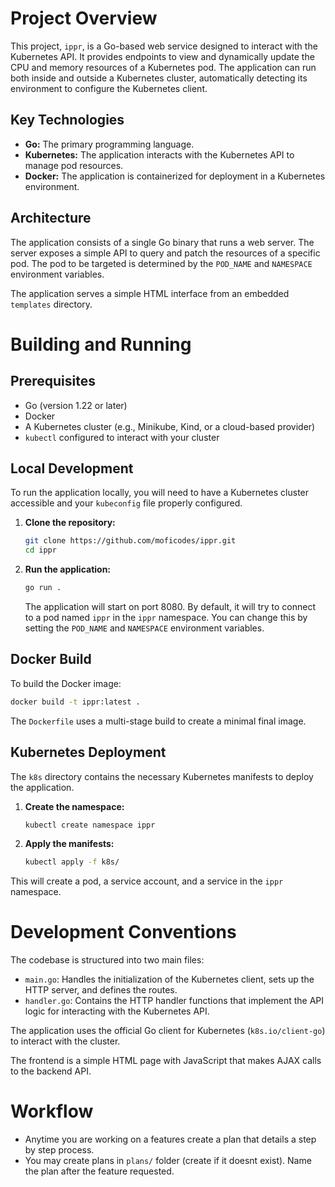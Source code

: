 # Project Overview

This project, `ippr`, is a Go-based web service designed to interact with the Kubernetes API. It provides endpoints to view and dynamically update the CPU and memory resources of a Kubernetes pod. The application can run both inside and outside a Kubernetes cluster, automatically detecting its environment to configure the Kubernetes client.

## Key Technologies

*   **Go:** The primary programming language.
*   **Kubernetes:** The application interacts with the Kubernetes API to manage pod resources.
*   **Docker:** The application is containerized for deployment in a Kubernetes environment.

## Architecture

The application consists of a single Go binary that runs a web server. The server exposes a simple API to query and patch the resources of a specific pod. The pod to be targeted is determined by the `POD_NAME` and `NAMESPACE` environment variables.

The application serves a simple HTML interface from an embedded `templates` directory.

# Building and Running

## Prerequisites

*   Go (version 1.22 or later)
*   Docker
*   A Kubernetes cluster (e.g., Minikube, Kind, or a cloud-based provider)
*   `kubectl` configured to interact with your cluster

## Local Development

To run the application locally, you will need to have a Kubernetes cluster accessible and your `kubeconfig` file properly configured.

1.  **Clone the repository:**
    ```bash
    git clone https://github.com/moficodes/ippr.git
    cd ippr
    ```

2.  **Run the application:**
    ```bash
    go run .
    ```
    The application will start on port 8080. By default, it will try to connect to a pod named `ippr` in the `ippr` namespace. You can change this by setting the `POD_NAME` and `NAMESPACE` environment variables.

## Docker Build

To build the Docker image:

```bash
docker build -t ippr:latest .
```

The `Dockerfile` uses a multi-stage build to create a minimal final image.

## Kubernetes Deployment

The `k8s` directory contains the necessary Kubernetes manifests to deploy the application.

1.  **Create the namespace:**
    ```bash
    kubectl create namespace ippr
    ```

2.  **Apply the manifests:**
    ```bash
    kubectl apply -f k8s/
    ```

This will create a pod, a service account, and a service in the `ippr` namespace.

# Development Conventions

The codebase is structured into two main files:

*   `main.go`: Handles the initialization of the Kubernetes client, sets up the HTTP server, and defines the routes.
*   `handler.go`: Contains the HTTP handler functions that implement the API logic for interacting with the Kubernetes API.

The application uses the official Go client for Kubernetes (`k8s.io/client-go`) to interact with the cluster.

The frontend is a simple HTML page with JavaScript that makes AJAX calls to the backend API.

# Workflow

- Anytime you are working on a features create a plan that details a step by step process.
- You may create plans in `plans/` folder (create if it doesnt exist). Name the plan after the feature requested.
